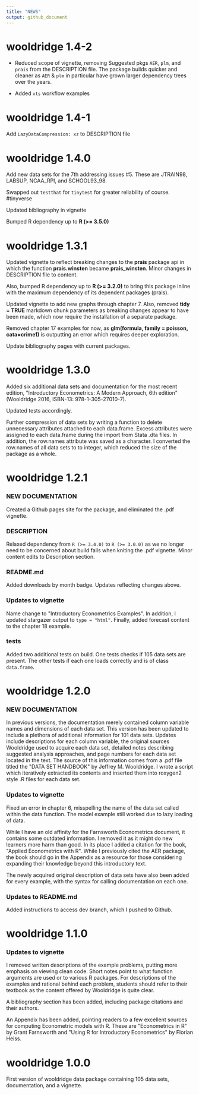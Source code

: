 ```yaml
---
title: "NEWS"
output: github_document
---
```


# wooldridge 1.4-2

- Reduced scope of vignette, removing Suggested pkgs `AER`, `plm`, and `prais` from the DESCRIPTION file. The package builds quicker and cleaner as `AER` & `plm` in particular have grown larger dependency trees over the years.

- Added `xts` workflow examples

# wooldridge 1.4-1

Add `LazyDataCompression: xz` to DESCRIPTION file

# wooldridge 1.4.0

Add new data sets for the 7th addressing issues #5. These are JTRAIN98, LABSUP, NCAA_RPI, and SCHOOL93_98.

Swapped out `testthat` for `tinytest` for greater reliability of course. #tinyverse

Updated bibliography in vignette

Bumped R dependency up to **R (>= 3.5.0)**

# wooldridge 1.3.1

Updated vignette to reflect breaking changes to the **prais** package api in which the function **prais.winsten** became **prais_winsten**. Minor changes in DESCRIPTION file to content. 

Also, bumped R dependency up to **R (>= 3.2.0)** to bring this package inline with the maximum dependency of its dependent packages (prais).

Updated vignette to add new graphs through chapter 7. Also, removed **tidy = TRUE** markdown chunk parameters as breaking changes appear to have been made, which now require the installation of a separate package.

Removed chapter 17 examples for now, as **glm(formula, family = poisson, cata=crime1)** is outputting an error which requires deeper exploration.

Update bibliography pages with current packages. 


# wooldridge 1.3.0

Added six additional data sets and documentation for the most recent edition,
"Introductory Econometrics: A Modern Approach, 6th edition" (Wooldridge 2016, 
ISBN-13: 978-1-305-27010-7).

Updated tests accordingly.

Further compression of data sets by writing a function to delete unnecessary
attributes attached to each data.frame. Excess attributes were assigned to
each data.frame during the import from Stata .dta files. In addition,
the row.names attribute was saved as a character. I converted the row.names of all data sets to to integer, which reduced the size of the package as a whole.

# wooldridge 1.2.1

### NEW DOCUMENTATION

Created a Github pages site for the package, and eliminated the .pdf vignette.

### DESCRIPTION

Relaxed dependency from `R (>= 3.4.0)` to `R (>= 3.0.0)` as we no longer need to be concerned about build fails when kniting the .pdf vignette. Minor content edits to Description section.


### README.md

Added downloads by month badge. Updates reflecting changes above.


### Updates to vignette

Name change to "Introductory Econometrics Examples".
In addition, I updated stargazer output to `type = "html"`.
Finally, added forecast content to the chapter 18 example.

### tests

Added two additional tests on build. One tests checks if 105 data sets are present. The other tests if each one loads correctly and is of class `data.frame`.


# wooldridge 1.2.0

### NEW DOCUMENTATION

In previous versions, the documentation merely contained column variable names and dimensions of each data set. This version has been updated to include a plethora of additional information for 101 data sets. Updates include descriptions for each column variable, the original sources Wooldridge used to acquire each data set, detailed notes describing suggested analysis approaches, and page numbers for each data set located in the text. The source of this information comes from a .pdf file titled the "DATA SET HANDBOOK" by Jeffrey M. Wooldridge. I wrote a script which iteratively extracted its contents and inserted them into roxygen2 style .R files for each data set.

### Updates to vignette

Fixed an error in chapter 6, misspelling the name of the data set called within the data function. The model example still worked due to lazy loading of data.

While I have an old affinity for the Farnsworth Econometrics document, it contains some outdated information. I removed it as it might do new learners more harm than good. In its place I added a citation for the book, "Applied Econometrics with R". While I previously cited the AER package, the book should go in the Appendix as a resource for those considering expanding their knowledge beyond this introductory text.

The newly acquired original description of data sets have also been added for every example, with the syntax for calling documentation on each one.

### Updates to README.md 

Added instructions to access dev branch, which I pushed to Github.

# wooldridge 1.1.0

### Updates to vignette

I removed written descriptions of the example problems, putting more emphasis on viewing clean code. Short notes point to what function arguments are used or to various R packages. For descriptions of the examples and rational behind each problem, students should refer to their textbook as the content offered by Wooldridge is quite clear.

A bibliography section has been added, including package citations and their authors.

An Appendix has been added, pointing readers to a few excellent sources for computing Econometric models with R. These are "Econometrics in R" by Grant Farnsworth and "Using R for Introductory Econometrics" by Florian Heiss.


# wooldridge 1.0.0

First version of wooldridge data package containing 105 data sets, documentation, and a vignette.

